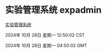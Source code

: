 # 实验管理系统 expadmin
[实验管理系统](http://219.139.197.74:56808/expadmin-782313d2-e1b1-4ea7-932e-3a55e6a1a4d0/)

2024年 10月 28日 星期一 12:50:02 CST

2024年 10月 28日 星期一 04:50:02 GMT
